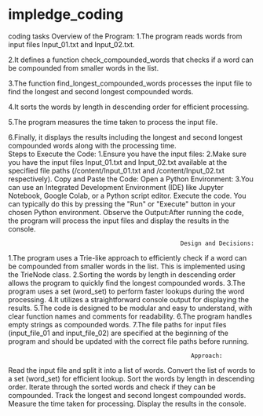 # impledge_coding
coding tasks
                                                  Overview of the Program:
1.The program reads words from input files Input_01.txt and Input_02.txt.

2.It defines a function check_compounded_words that checks if a word can be compounded from smaller words in the list.

3.The function find_longest_compounded_words processes the input file to find the longest and second longest compounded words.

4.It sorts the words by length in descending order for efficient processing.

5.The program measures the time taken to process the input file.

6.Finally, it displays the results including the longest and second longest compounded words along with the processing time.                                                                                
                                                     Steps to Execute the Code:
1.Ensure you have the input files:
2.Make sure you have the input files Input_01.txt and Input_02.txt available at the specified file paths (/content/Input_01.txt and /content/Input_02.txt respectively).
Copy and Paste the Code:
Open a Python Environment:
3.You can use an Integrated Development Environment (IDE) like Jupyter Notebook, Google Colab, or a Python script editor.
Execute the code. You can typically do this by pressing the "Run" or "Execute" button in your chosen Python environment.
Observe the Output:After running the code, the program will process the input files and display the results in the console.
                                                     
                                                     Design and Decisions:
1.The program uses a Trie-like approach to efficiently check if a word can be compounded from smaller words in the list. This is implemented using the TrieNode class.
2.Sorting the words by length in descending order allows the program to quickly find the longest compounded words.
3.The program uses a set (word_set) to perform faster lookups during the word processing.
4.It utilizes a straightforward console output for displaying the results.
5.The code is designed to be modular and easy to understand, with clear function names and comments for readability.
6.The program handles empty strings as compounded words.
7.The file paths for input files (input_file_01 and input_file_02) are specified at the beginning of the program and should be updated with the correct file paths before running.

                                                        Approach:
Read the input file and split it into a list of words.
Convert the list of words to a set (word_set) for efficient lookup.
Sort the words by length in descending order.
Iterate through the sorted words and check if they can be compounded.
Track the longest and second longest compounded words.
Measure the time taken for processing.
Display the results in the console.                                    


